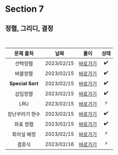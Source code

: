 # Section 7

## 정렬, 그리디, 결정

<br>

|    문제 출처     |    날짜    |         풀이          | 상태 |
| :--------------: | :--------: | :-------------------: | :--: |
|     선택정렬     | 2023/02/15 | [바로가기](./0701.js) |  ✔️  |
|     버블정렬     | 2023/02/15 | [바로가기](./0702.js) |  ✔️  |
| **Special Sort** | 2023/02/15 | [바로가기](./0703.js) |  ✔️  |
|     삽입정렬     | 2023/02/15 | [바로가기](./0704.js) |  ✔️  |
|       LRU        | 2023/02/15 | [바로가기](./0705.js) |  ⚡  |
| 장난꾸러기 현수  | 2023/02/15 | [바로가기](./0706.js) |  ✔️  |
|    좌표 정렬     | 2023/02/15 | [바로가기](./0707.js) |  ✔️  |
|   회의실 배정    | 2023/02/15 | [바로가기](./0708.js) |  ⚡  |
|      결혼식      | 2023/02/16 | [바로가기](./0709.js) |  ⚡  |
